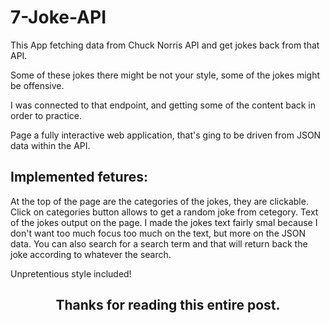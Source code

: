 # 7-Joke-API

This App fetching data from Chuck Norris API and get jokes back from that API.

Some of these jokes there might be not your style, some of the jokes might be offensive.

I was connected to that endpoint, and getting some of the content back in order to practice.

Page a fully interactive web application, that's ging to be driven from JSON data within the API.

## Implemented fetures:

At the top of the page are the categories of the jokes, they are clickable. Click on categories button allows to get a random joke from cetegory. Text of the jokes output on the page.
I made the jokes text fairly smal because I don't want too much focus too much on the text, but more on the JSON data.
You can also search for a search term and that will return back the joke according to whatever the search.


Unpretentious style included!

<h2 align="center">Thanks for reading this entire post.<h2>
